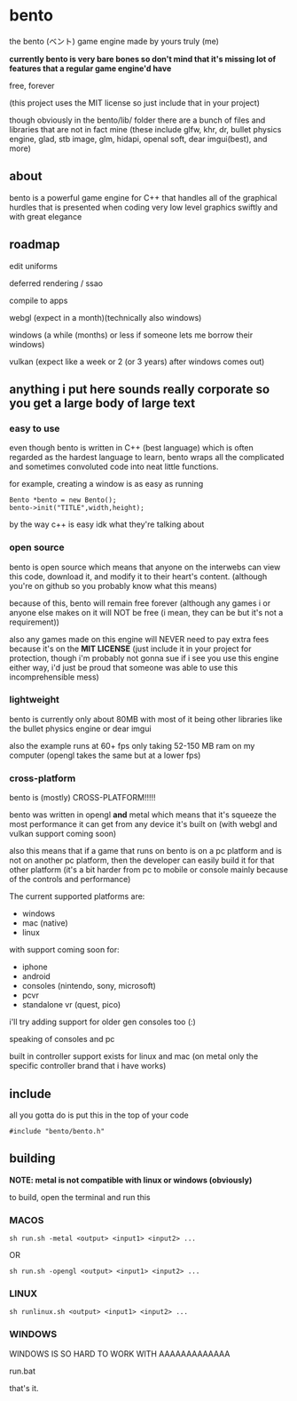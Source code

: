 # bento

the bento (ベント) game engine made by yours truly (me)

**currently bento is very bare bones so don't mind that it's missing lot of features that a regular game engine'd have**

free, forever

(this project uses the MIT license so just include that in your project)

though obviously in the bento/lib/ folder there are a bunch of files and libraries that are not in fact mine (these include glfw, khr, dr, bullet physics engine, glad, stb image, glm, hidapi, openal soft, dear imgui(best), and more)

## about

bento is a powerful game engine for C++ that handles all of the graphical hurdles that is presented when coding very low level graphics swiftly and with great elegance

## roadmap

edit uniforms

deferred rendering / ssao

compile to apps

webgl (expect in a month)(technically also windows)

windows (a while (months) or less if someone lets me borrow their windows)

vulkan (expect like a week or 2 (or 3 years) after windows comes out)

## anything i put here sounds really corporate so you get a large body of large text

### easy to use

even though bento is written in C++ (best language) which is often regarded as the hardest language to learn, bento wraps all the complicated and sometimes convoluted code into neat little functions.

for example, creating a window is as easy as running
```
Bento *bento = new Bento();
bento->init("TITLE",width,height);
```

by the way c++ is easy idk what they're talking about

### open source

bento is open source which means that anyone on the interwebs can view this code, download it, and modify it to their heart's content. (although you're on github so you probably know what this means)

because of this, bento will remain free forever (although any games i or anyone else makes on it will NOT be free (i mean, they can be but it's not a requirement))

also any games made on this engine will NEVER need to pay extra fees because it's on the **MIT LICENSE** (just include it in your project for protection, though i'm probably not gonna sue if i see you use this engine either way, i'd just be proud that someone was able to use this incomprehensible mess)

### lightweight

bento is currently only about 80MB with most of it being other libraries like the bullet physics engine or dear imgui

also the example runs at 60+ fps only taking 52-150 MB ram on my computer (opengl takes the same but at a lower fps)

### cross-platform

bento is (mostly) CROSS-PLATFORM!!!!!

bento was written in opengl **and** metal which means that it's squeeze the most performance it can get from any device it's built on (with webgl and vulkan support coming soon)

also this means that if a game that runs on bento is on a pc platform and is not on another pc platform, then the developer can easily build it for that other platform (it's a bit harder from pc to mobile or console mainly because of the controls and performance)


The current supported platforms are:
- windows
- mac (native)
- linux

with support coming soon for:
- iphone
- android
- consoles (nintendo, sony, microsoft)
- pcvr
- standalone vr (quest, pico)

i'll try adding support for older gen consoles too (:)


speaking of consoles and pc

built in controller support exists for linux and mac (on metal only the specific controller brand that i have works)

## include


all you gotta do is put this in the top of your code

```
#include "bento/bento.h"
```


## building

**NOTE: metal is not compatible with linux or windows (obviously)**

to build, open the terminal and run this

### MACOS

```
sh run.sh -metal <output> <input1> <input2> ...
```
OR
```
sh run.sh -opengl <output> <input1> <input2> ...
```

### LINUX


```
sh runlinux.sh <output> <input1> <input2> ...
```

### WINDOWS

WINDOWS IS SO HARD TO WORK WITH AAAAAAAAAAAAA

run.bat <output> <ONLY ONE INPUT>

that's it.
